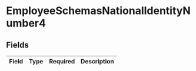 # EmployeeSchemasNationalIdentityNumber4


## Fields

| Field       | Type        | Required    | Description |
| ----------- | ----------- | ----------- | ----------- |